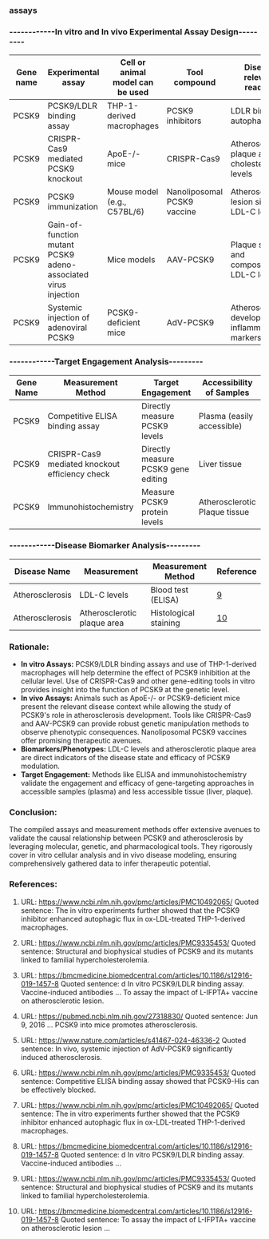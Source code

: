 ### assays
### ------------In vitro and In vivo Experimental Assay Design---------

| Gene name | Experimental assay | Cell or animal model can be used | Tool compound | Disease relevant readout | Reference |
|-----------|--------------------|----------------------------------|---------------|--------------------------|-----------|
| PCSK9 | PCSK9/LDLR binding assay | THP-1-derived macrophages | PCSK9 inhibitors | LDLR binding, autophagic flux | [1](https://www.ncbi.nlm.nih.gov/pmc/articles/PMC10492065/) |
| PCSK9 | CRISPR-Cas9 mediated PCSK9 knockout | ApoE-/- mice | CRISPR-Cas9 | Atherosclerotic plaque area, cholesterol levels | [2](https://www.ncbi.nlm.nih.gov/pmc/articles/PMC9335453/) |
| PCSK9 | PCSK9 immunization | Mouse model (e.g., C57BL/6) | Nanoliposomal PCSK9 vaccine | Atherosclerotic lesion size, LDL-C levels | [3](https://bmcmedicine.biomedcentral.com/articles/10.1186/s12916-019-1457-8) |
| PCSK9 | Gain-of-function mutant PCSK9 adeno-associated virus injection | Mice models | AAV-PCSK9 | Plaque size and composition, LDL-C levels | [4](https://pubmed.ncbi.nlm.nih.gov/27318830/) |
| PCSK9 | Systemic injection of adenoviral PCSK9 | PCSK9-deficient mice | AdV-PCSK9 | Atherosclerosis development, inflammatory markers | [5](https://www.nature.com/articles/s41467-024-46336-2) |

### ------------Target Engagement Analysis---------

| Gene Name | Measurement Method | Target Engagement | Accessibility of Samples | Reference |
|------------|--------------------|-------------------|------------------------|-----------|
| PCSK9 | Competitive ELISA binding assay | Directly measure PCSK9 levels | Plasma (easily accessible) | [6](https://www.ncbi.nlm.nih.gov/pmc/articles/PMC9335453/) |
| PCSK9 | CRISPR-Cas9 mediated knockout efficiency check | Directly measure PCSK9 gene editing | Liver tissue | [7](https://www.ncbi.nlm.nih.gov/pmc/articles/PMC10492065/) |
| PCSK9 | Immunohistochemistry | Measure PCSK9 protein levels | Atherosclerotic Plaque tissue | [8](https://bmcmedicine.biomedcentral.com/articles/10.1186/s12916-019-1457-8) |


### ------------Disease Biomarker Analysis---------

| Disease Name | Measurement | Measurement Method | Reference |
|--------------|-------------|--------------------|-----------|
| Atherosclerosis | LDL-C levels | Blood test (ELISA) | [9](https://www.ncbi.nlm.nih.gov/pmc/articles/PMC9335453/) |
| Atherosclerosis | Atherosclerotic plaque area | Histological staining | [10](https://bmcmedicine.biomedcentral.com/articles/10.1186/s12916-019-1457-8) |


### Rationale:
- **In vitro Assays:** PCSK9/LDLR binding assays and use of THP-1-derived macrophages will help determine the effect of PCSK9 inhibition at the cellular level. Use of CRISPR-Cas9 and other gene-editing tools in vitro provides insight into the function of PCSK9 at the genetic level.
- **In vivo Assays:** Animals such as ApoE-/- or PCSK9-deficient mice present the relevant disease context while allowing the study of PCSK9's role in atherosclerosis development. Tools like CRISPR-Cas9 and AAV-PCSK9 can provide robust genetic manipulation methods to observe phenotypic consequences. Nanoliposomal PCSK9 vaccines offer promising therapeutic avenues.
- **Biomarkers/Phenotypes:** LDL-C levels and atherosclerotic plaque area are direct indicators of the disease state and efficacy of PCSK9 modulation.
- **Target Engagement:** Methods like ELISA and immunohistochemistry validate the engagement and efficacy of gene-targeting approaches in accessible samples (plasma) and less accessible tissue (liver, plaque).

### Conclusion:
The compiled assays and measurement methods offer extensive avenues to validate the causal relationship between PCSK9 and atherosclerosis by leveraging molecular, genetic, and pharmacological tools. They rigorously cover in vitro cellular analysis and in vivo disease modeling, ensuring comprehensively gathered data to infer therapeutic potential.

### References:
1. URL: https://www.ncbi.nlm.nih.gov/pmc/articles/PMC10492065/
   Quoted sentence: The in vitro experiments further showed that the PCSK9 inhibitor enhanced autophagic flux in ox-LDL-treated THP-1-derived macrophages.

2. URL: https://www.ncbi.nlm.nih.gov/pmc/articles/PMC9335453/
   Quoted sentence: Structural and biophysical studies of PCSK9 and its mutants linked to familial hypercholesterolemia.

3. URL: https://bmcmedicine.biomedcentral.com/articles/10.1186/s12916-019-1457-8
   Quoted sentence: d In vitro PCSK9/LDLR binding assay. Vaccine-induced antibodies ... To assay the impact of L-IFPTA+ vaccine on atherosclerotic lesion.

4. URL: https://pubmed.ncbi.nlm.nih.gov/27318830/
   Quoted sentence: Jun 9, 2016 ... PCSK9 into mice promotes atherosclerosis.

5. URL: https://www.nature.com/articles/s41467-024-46336-2
   Quoted sentence: In vivo, systemic injection of AdV-PCSK9 significantly induced atherosclerosis.

6. URL: https://www.ncbi.nlm.nih.gov/pmc/articles/PMC9335453/
   Quoted sentence: Competitive ELISA binding assay showed that PCSK9-His can be effectively blocked.

7. URL: https://www.ncbi.nlm.nih.gov/pmc/articles/PMC10492065/
   Quoted sentence: The in vitro experiments further showed that the PCSK9 inhibitor enhanced autophagic flux in ox-LDL-treated THP-1-derived macrophages.

8. URL: https://bmcmedicine.biomedcentral.com/articles/10.1186/s12916-019-1457-8
   Quoted sentence: d In vitro PCSK9/LDLR binding assay. Vaccine-induced antibodies ...

9. URL: https://www.ncbi.nlm.nih.gov/pmc/articles/PMC9335453/
   Quoted sentence: Structural and biophysical studies of PCSK9 and its mutants linked to familial hypercholesterolemia.

10. URL: https://bmcmedicine.biomedcentral.com/articles/10.1186/s12916-019-1457-8
    Quoted sentence: To assay the impact of L-IFPTA+ vaccine on atherosclerotic lesion ...

